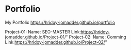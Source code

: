 # Portfolio
My Portfolio
https://hridoy-jomadder.github.io/portfolio

Project-01: Name: SEO-MASTER Link:https://hridoy-jomadder.github.io/Project-01/" 
Project-02: Name: Comming Link:https://hridoy-jomadder.github.io/Project-02/" 
